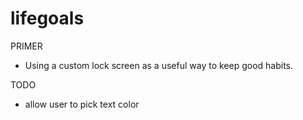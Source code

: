# lifegoals

PRIMER
- Using a custom lock screen as a useful way to keep good habits.

TODO
- allow user to pick text color
